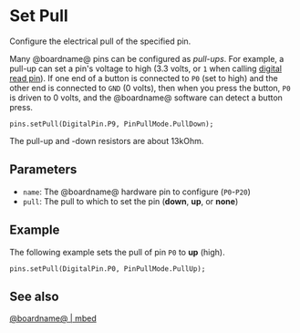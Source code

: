# Set Pull

Configure the electrical pull of the specified pin.

Many @boardname@ pins can be configured as _pull-ups_.  For example, a
pull-up can set a pin's voltage to high (3.3 volts, or `1` when
calling [digital read pin](/makecode-blockeditor/reference/pins/digital-read-pin)).  If one
end of a button is connected to ``P0`` (set to high) and the other end
is connected to ``GND`` (0 volts), then when you press the button,
``P0`` is driven to 0 volts, and the @boardname@ software can detect a
button press.

```sig
pins.setPull(DigitalPin.P9, PinPullMode.PullDown);
```

The pull-up and -down resistors are about 13kOhm.

## Parameters

* ``name``: The @boardname@ hardware pin to configure (``P0``-``P20``)
* ``pull``: The pull to which to set the pin (**down**, **up**, or **none**)

## Example

The following example sets the pull of pin ``P0`` to **up** (high).

```blocks
pins.setPull(DigitalPin.P0, PinPullMode.PullUp);
```

## See also

[@boardname@ | mbed](https://developer.mbed.org/platforms/Microbit/)
